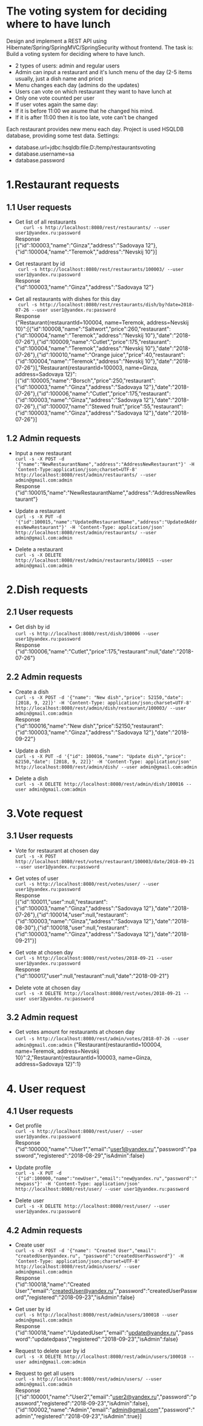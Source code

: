 # The voting system for deciding where to have lunch

Design and implement a REST API using Hibernate/Spring/SpringMVC/SpringSecurity without frontend.
The task is:
Build a voting system for deciding where to have lunch.
  - 2 types of users: admin and regular users 
  - Admin can input a restaurant and it's lunch menu of the day (2-5 items usually, just a dish name and price)
  - Menu changes each day (admins do the updates)
  - Users can vote on which restaurant they want to have lunch at
  - Only one vote counted per user
  - If user votes again the same day: 
  - If it is before 11:00 we asume that he changed his mind.
  - If it is after 11:00 then it is too late, vote can't be changed
  
Each restaurant provides new menu each day.
Project is used HSQLDB database, providing some test data. Settings: 
  - database.url=jdbc:hsqldb:file:D:/temp/restaurantsvoting 
  - database.username=sa 
  - database.password

# 1.Restaurant requests
## 1.1 User requests
 - Get list of all restaurants <br>
```    curl -s http://localhost:8080/rest/restaurants/ --user user1@yandex.ru:password ``` <br>
Response <br>
[{"id":100003,"name":"Ginza","address":"Sadovaya 12"},{"id":100004,"name":"Teremok","address":"Nevskij 10"}]

 - Get restaurant by id <br>
``` curl -s http://localhost:8080/rest/restaurants/100003/ --user user1@yandex.ru:password``` 
<br> Response <br>
{"id":100003,"name":"Ginza","address":"Sadovaya 12"}

 - Get all restaurants with dishes for this day <br>
``` curl -s http://localhost:8080/rest/restaurants/dish/by?date=2018-07-26 --user user1@yandex.ru:password```
<br> Response <br>
{"Restaurant{restaurantId=100004, name=Teremok, address=Nevskij 10}":[{"id":100008,"name":"Saltwort","price":260,"restaurant":{"id":100004,"name":"Teremok","address":"Nevskij 10"},"date":"2018-07-26"},{"id":100009,"name":"Cutlet","price":175,"restaurant":{"id":100004,"name":"Teremok","address":"Nevskij 10"},"date":"2018-07-26"},{"id":100010,"name":"Orange juice","price":40,"restaurant":{"id":100004,"name":"Teremok","address":"Nevskij 10"},"date":"2018-07-26"}],"Restaurant{restaurantId=100003, name=Ginza, address=Sadovaya 12}":[{"id":100005,"name":"Borsch","price":250,"restaurant":{"id":100003,"name":"Ginza","address":"Sadovaya 12"},"date":"2018-07-26"},{"id":100006,"name":"Cutlet","price":175,"restaurant":{"id":100003,"name":"Ginza","address":"Sadovaya 12"},"date":"2018-07-26"},{"id":100007,"name":"Stewed fruit","price":55,"restaurant":{"id":100003,"name":"Ginza","address":"Sadovaya 12"},"date":"2018-07-26"}]

## 1.2 Admin requests
 - Input a new restaurant <br>
```curl -s -X POST -d '{"name":"NewRestaurantName","address":"AddressNewRestaurant"}' -H 'Content-Type:application/json;charset=UTF-8' http://localhost:8080/rest/admin/restaurants/ --user admin@gmail.com:admin```
<br> Response <br>
{"id":100015,"name":"NewRestaurantName","address":"AddressNewRestaurant"}

 - Update a restaurant <br>
```curl -s -X PUT -d '{"id":100015,"name":"UpdatedRestaurantName","address":"UpdatedAddressNewRestaurant"}' -H 'Content-Type: application/json' http://localhost:8080/rest/admin/restaurants/ --user admin@gmail.com:admin```

 - Delete a restaurant <br>
```curl -s -X DELETE http://localhost:8080/rest/admin/restaurants/100015 --user admin@gmail.com:admin```

# 2.Dish requests
## 2.1 User requests
 - Get dish by id <br>
```curl -s http://localhost:8080/rest/dish/100006 --user user1@yandex.ru:password```
<br> Response <br>
{"id":100006,"name":"Cutlet","price":175,"restaurant":null,"date":"2018-07-26"}

## 2.2 Admin requests
 - Create a dish <br>
```curl -s -X POST -d '{"name": "New dish","price": 52150,"date": [2018, 9, 22]}' -H 'Content-Type: application/json;charset=UTF-8' http://localhost:8080/rest/admin/dish/restaurant/100003/ --user admin@gmail.com:admin```
<br> Response <br>
{"id":100016,"name":"New dish","price":52150,"restaurant":{"id":100003,"name":"Ginza","address":"Sadovaya 12"},"date":"2018-09-22"}

 - Update a dish <br>
```curl -s -X PUT -d '{"id": 100016,"name": "Update dish","price": 62150,"date": [2018, 9, 22]}' -H 'Content-Type: application/json' http://localhost:8080/rest/admin/dish/ --user admin@gmail.com:admin```
 - Delete a dish <br>
```curl -s -X DELETE http://localhost:8080/rest/admin/dish/100016 --user admin@gmail.com:admin```

# 3.Vote request
## 3.1 User requests
 - Vote for restaurant at chosen day <br>
```curl -s -X POST http://localhost:8080/rest/votes/restaurant/100003/date/2018-09-21 --user user1@yandex.ru:password```
 - Get votes of user <br>
```curl -s http://localhost:8080/rest/votes/user/ --user user1@yandex.ru:password```
<br> Response <br>
[{"id":100011,"user":null,"restaurant":{"id":100003,"name":"Ginza","address":"Sadovaya 12"},"date":"2018-07-26"},{"id":100014,"user":null,"restaurant":{"id":100003,"name":"Ginza","address":"Sadovaya 12"},"date":"2018-08-30"},{"id":100018,"user":null,"restaurant":{"id":100003,"name":"Ginza","address":"Sadovaya 12"},"date":"2018-09-21"}]
 - Get vote at chosen day <br>
```curl -s http://localhost:8080/rest/votes/2018-09-21 --user user1@yandex.ru:password```
<br> Response <br>
{"id":100017,"user":null,"restaurant":null,"date":"2018-09-21"}

 - Delete vote at chosen day <br>
```curl -s -X DELETE http://localhost:8080/rest/votes/2018-09-21 --user user1@yandex.ru:password```


## 3.2 Admin request
 - Get votes amount for restaurants at chosen day  <br>
```curl -s http://localhost:8080/rest/admin/votes/2018-07-26 --user admin@gmail.com:admin```
{"Restaurant{restaurantId=100004, name=Teremok, address=Nevskij 10}":2,"Restaurant{restaurantId=100003, name=Ginza, address=Sadovaya 12}":1}

# 4. User request
## 4.1 User requests
 - Get profile <br>
```curl -s http://localhost:8080/rest/user/ --user user1@yandex.ru:password```
<br> Response <br>
{"id":100000,"name":"User1","email":"user1@yandex.ru","password":"password","registered":"2018-08-29","isAdmin":false}
 - Update profile <br>
```curl -s -X PUT -d '{"id":100000,"name":"newUser","email":"new@yandex.ru","password":"newpass"}' -H 'Content-Type: application/json' http://localhost:8080/rest/user/ --user user1@yandex.ru:password```

 - Delete user <br>
```curl -s -X DELETE http://localhost:8080/rest/user/ --user user1@yandex.ru:password```

## 4.2 Admin requests
 - Create user <br>
```curl -s -X POST -d '{"name": "Created User","email": "createdUser@yandex.ru", "password":"createdUserPassword"}' -H 'Content-Type: application/json;charset=UTF-8' http://localhost:8080/rest/admin/users/ --user admin@gmail.com:admin```
<br> Response <br>
{"id":100018,"name":"Created User","email":"createdUser@yandex.ru","password":"createdUserPassword","registered":"2018-09-23","isAdmin":false}

 - Get user by id   <br>
```curl -s http://localhost:8080/rest/admin/users/100018 --user admin@gmail.com:admin```
<br> Response <br>
{"id":100018,"name":"UpdatedUser","email":"update@yandex.ru","password":"updatedpass","registered":"2018-09-23","isAdmin":false}

 - Request to delete user by id <br>
```curl -s -X DELETE http://localhost:8080/rest/admin/users/100018 --user admin@gmail.com:admin```

 - Request to get all users <br>
```curl -s http://localhost:8080/rest/admin/users/ --user admin@gmail.com:admin```
<br> Response <br>
[{"id":100001,"name":"User2","email":"user2@yandex.ru","password":"password","registered":"2018-09-23","isAdmin":false},{"id":100002,"name":"Admin","email":"admin@gmail.com","password":"admin","registered":"2018-09-23","isAdmin":true}]